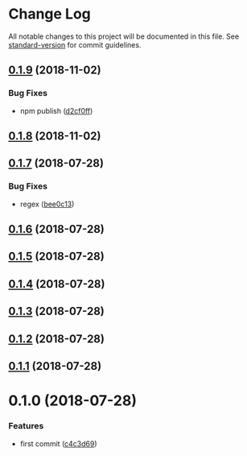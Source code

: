 # Change Log

All notable changes to this project will be documented in this file. See [standard-version](https://github.com/conventional-changelog/standard-version) for commit guidelines.

<a name="0.1.9"></a>
## [0.1.9](https://github.com/fjc0k/is-chinese-phone-number/compare/v0.1.8...v0.1.9) (2018-11-02)


### Bug Fixes

* npm publish ([d2cf0ff](https://github.com/fjc0k/is-chinese-phone-number/commit/d2cf0ff))



<a name="0.1.8"></a>
## [0.1.8](https://github.com/fjc0k/is-chinese-phone-number/compare/v0.1.7...v0.1.8) (2018-11-02)



<a name="0.1.7"></a>
## [0.1.7](https://github.com/fjc0k/is-chinese-phone-number/compare/v0.1.6...v0.1.7) (2018-07-28)


### Bug Fixes

* regex ([bee0c13](https://github.com/fjc0k/is-chinese-phone-number/commit/bee0c13))



<a name="0.1.6"></a>
## [0.1.6](https://github.com/fjc0k/is-chinese-phone-number/compare/v0.1.5...v0.1.6) (2018-07-28)



<a name="0.1.5"></a>
## [0.1.5](https://github.com/fjc0k/is-chinese-phone-number/compare/v0.1.4...v0.1.5) (2018-07-28)



<a name="0.1.4"></a>
## [0.1.4](https://github.com/fjc0k/is-chinese-phone-number/compare/v0.1.3...v0.1.4) (2018-07-28)



<a name="0.1.3"></a>
## [0.1.3](https://github.com/fjc0k/is-chinese-phone-number/compare/v0.1.2...v0.1.3) (2018-07-28)



<a name="0.1.2"></a>
## [0.1.2](https://github.com/fjc0k/is-chinese-phone-number/compare/v0.1.1...v0.1.2) (2018-07-28)



<a name="0.1.1"></a>
## [0.1.1](https://github.com/fjc0k/is-chinese-phone-number/compare/v0.1.0...v0.1.1) (2018-07-28)



<a name="0.1.0"></a>
# 0.1.0 (2018-07-28)


### Features

* first commit ([c4c3d69](https://github.com/fjc0k/is-chinese-phone-number/commit/c4c3d69))
